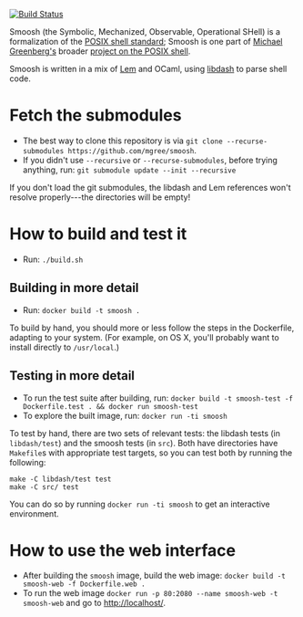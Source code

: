 [![Build Status](https://travis-ci.com/mgree/smoosh.svg?branch=master)](https://travis-ci.com/mgree/smoosh)

Smoosh (the Symbolic, Mechanized, Observable, Operational SHell) is a formalization of the [POSIX shell standard](http://pubs.opengroup.org/onlinepubs/9699919799/utilities/contents.html); Smoosh is one part of [Michael Greenberg's](http://www.cs.pomona.edu/~michael/) broader [project on the POSIX shell](http://shell.cs.pomona.edu).

Smoosh is written in a mix of [Lem](https://www.cl.cam.ac.uk/~pes20/lem/) and OCaml, using [libdash](https://github.com/mgree/libdash) to parse shell code.

# Fetch the submodules

- The best way to clone this repository is via `git clone --recurse-submodules https://github.com/mgree/smoosh`. 
- If you didn't use `--recursive` or `--recurse-submodules`, before trying anything, run: `git submodule update --init --recursive`

If you don't load the git submodules, the libdash and Lem references won't resolve properly---the directories will be empty!

# How to build and test it

- Run: `./build.sh`

## Building in more detail

- Run: `docker build -t smoosh .`

To build by hand, you should more or less follow the steps in the Dockerfile, adapting to your system. (For example, on OS X, you'll probably want to install directly to `/usr/local`.)

## Testing in more detail

- To run the test suite after building, run: `docker build -t smoosh-test -f Dockerfile.test . && docker run smoosh-test`
- To explore the built image, run: `docker run -ti smoosh`

To test by hand, there are two sets of relevant tests: the libdash tests (in `libdash/test`) and the smoosh tests (in `src`). Both have directories have `Makefile`s with appropriate test targets, so you can test both by running the following:

```
make -C libdash/test test
make -C src/ test
```

You can do so by running `docker run -ti smoosh` to get an interactive environment.

# How to use the web interface

- After building the `smoosh` image, build the web image: `docker build -t smoosh-web -f Dockerfile.web .`
- To run the web image `docker run -p 80:2080 --name smoosh-web -t smoosh-web` and go to [http://localhost/](http://localhost/).

